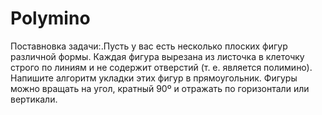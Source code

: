 # Polymino
Поставновка задачи:.Пусть у вас есть несколько плоских фигур различной формы. Каждая
фигура вырезана из листочка в клеточку строго по линиям и не содержит
отверстий (т. е. является полимино). Напишите алгоритм укладки этих
фигур в прямоугольник. Фигуры можно вращать на угол, кратный 90º и
отражать по горизонтали или вертикали.

